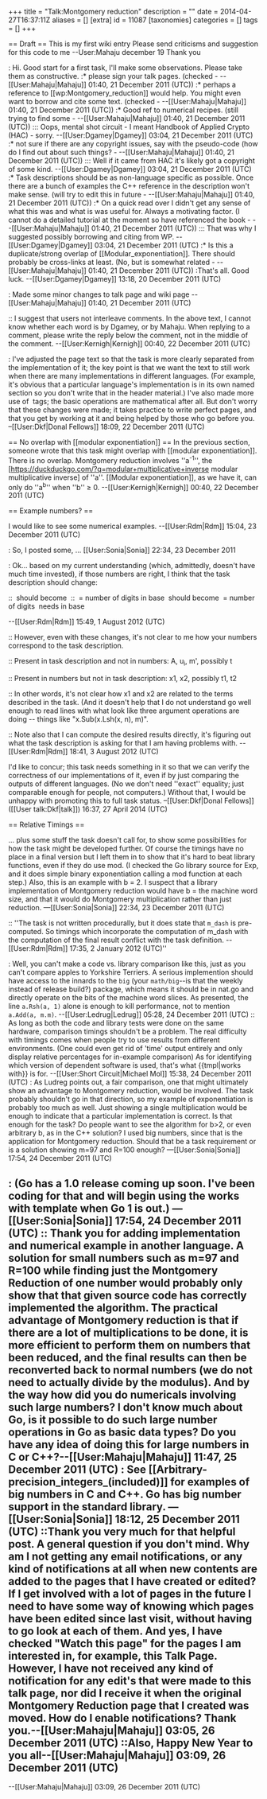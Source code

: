+++
title = "Talk:Montgomery reduction"
description = ""
date = 2014-04-27T16:37:11Z
aliases = []
[extra]
id = 11087
[taxonomies]
categories = []
tags = []
+++

== Draft ==
This is my first wiki entry
Please send criticisms and suggestion for this code to me --User:Mahaju december 19
Thank you

: Hi.  Good start for a first task, I'll make some observations.  Please take them as constructive.
:* please sign your talk pages.    (checked - --[[User:Mahaju|Mahaju]] 01:40, 21 December 2011 (UTC))
:* perhaps a reference to [[wp:Montgomery_reduction]] would help.  You might even want to borrow and cite some text.   (checked - --[[User:Mahaju|Mahaju]] 01:40, 21 December 2011 (UTC))
:* Good ref to numerical recipes.   (still trying to find some - --[[User:Mahaju|Mahaju]] 01:40, 21 December 2011 (UTC))
::: Oops, mental shot circuit - I meant Handbook of Applied Crypto (HAC) - sorry. --[[User:Dgamey|Dgamey]] 03:04, 21 December 2011 (UTC)
:* not sure if there are any copyright issues, say with the pseudo-code    (how do I find out about such things? - --[[User:Mahaju|Mahaju]] 01:40, 21 December 2011 (UTC))
::: Well if it came from HAC it's likely got a copyright of some kind.  --[[User:Dgamey|Dgamey]] 03:04, 21 December 2011 (UTC)
:* Task descriptions should be as non-language specific as possible.  Once there are a bunch of examples the C++ reference in the description won't make sense.   (will try to edit this in future - --[[User:Mahaju|Mahaju]] 01:40, 21 December 2011 (UTC))
:* On a quick read over I didn't get any sense of what this was and what is was useful for.  Always a motivating factor.          (I cannot do a detailed tutorial at the moment so have referenced the book - --[[User:Mahaju|Mahaju]] 01:40, 21 December 2011 (UTC))
::: That was why I suggested possibly borrowing and citing from WP.  --[[User:Dgamey|Dgamey]] 03:04, 21 December 2011 (UTC)
:* Is this a duplicate/strong overlap of [[Modular_exponentiation]].  There should probably be cross-links at least.   (No, but is somewhat related - --[[User:Mahaju|Mahaju]] 01:40, 21 December 2011 (UTC))
:That's all.  Good luck. --[[User:Dgamey|Dgamey]] 13:18, 20 December 2011 (UTC)

: Made some minor changes to talk page and wiki page --[[User:Mahaju|Mahaju]] 01:40, 21 December 2011 (UTC)

:: I suggest that users not interleave comments. In the above text, I cannot know whether each word is by Dgamey, or by Mahaju. When replying to a comment, please write the reply below the comment, not in the middle of the comment. --[[User:Kernigh|Kernigh]] 00:40, 22 December 2011 (UTC)

: I've adjusted the page text so that the task is more clearly separated from the implementation of it; the key point is that we want the text to still work when there are many implementations in different languages. (For example, it's obvious that a particular language's implementation is in its own named section so you don't write that in the header material.) I've also made more use of <nowiki><math></nowiki> tags; the basic operations are mathematical after all. But don't worry that these changes were made; it takes practice to write perfect pages, and that you get by working at it and being helped by those who go before you. –[[User:Dkf|Donal Fellows]] 18:09, 22 December 2011 (UTC)

== No overlap with [[modular exponentiation]] ==
In the previous section, someone wrote that this task might overlap with [[modular exponentiation]]. There is no overlap. Montgomery reduction involves ''a<sup>-1</sup>'', the [https://duckduckgo.com/?q=modular+multiplicative+inverse modular multiplicative inverse] of ''a''. [[Modular exponentiation]], as we have it, can only do ''a<sup>b</sup>'' when ''b'' &ge; 0. --[[User:Kernigh|Kernigh]] 00:40, 22 December 2011 (UTC)

== Example numbers? ==

I would like to see some numerical examples. --[[User:Rdm|Rdm]] 15:04, 23 December 2011 (UTC)

: So, I posted some, ... [[User:Sonia|Sonia]] 22:34, 23 December 2011

: Ok... based on my current understanding (which, admittedly, doesn't have much time invested), if those numbers are right, I think that the task description should change:

:: <math>M</math> should become <math>m</math>
:: <math>n</math> = number of digits in base <math>m</math> should become <math>n</math> = number of digits <math>m</math> needs in base <math>b</math>

--[[User:Rdm|Rdm]] 15:49, 1 August 2012 (UTC)

:: However, even with these changes, it's not clear to me how your numbers correspond to the task description.

:: Present in task description and not in numbers:  A, u<sub>i</sub>, m', possibly t

:: Present in numbers but not in task description: x1, x2, possibly t1, t2 

:: In other words, it's not clear how x1 and x2 are related to the terms described in the task.  (And it doesn't help that I do not understand go well enough to read lines with what look like three argument operations are doing -- things like "x.Sub(x.Lsh(x, n), m)".

:: Note also that I can compute the desired results directly, it's figuring out what the task description is asking for that I am having problems with. --[[User:Rdm|Rdm]] 18:41, 3 August 2012 (UTC)

I'd like to concur; this task needs something in it so that we can verify the correctness of our implementations of it, even if by just comparing the outputs of different languages. (No we don't need ''exact'' equality; just comparable enough for people, not computers.) Without that, I would be unhappy with promoting this to full task status. –[[User:Dkf|Donal Fellows]] ([[User talk:Dkf|talk]]) 16:37, 27 April 2014 (UTC)

== Relative Timings ==

... plus some stuff the task doesn't call for, to show some possibilities for how the task might be developed further.  Of course the timings have no place in a final version but I left them in to show that it's hard to beat library functions, even if they do use mod.  (I checked the Go library source for Exp, and it does simple binary exponentiation calling a mod function at each step.)  Also, this is an example with b = 2.  I suspect that a library implementation of Montgomery reduction would have b = the machine word size, and that it would do Montgomery multiplication rather than just reduction. &mdash;[[User:Sonia|Sonia]] 22:34, 23 December 2011 (UTC)

:: ''The task is not written procedurally, but it does state that <code>m_dash</code> is pre-computed.  So timings which incorporate the computation of m_dash with the computation of the final result conflict with the task definition. --[[User:Rdm|Rdm]] 17:35, 2 January 2012 (UTC)''

: Well, you can't make a code vs. library comparison like this, just as you can't compare apples to Yorkshire Terriers.  A serious implemention should have access to the innards to the <code>big</code> (your <code>math/big</code>--is that the weekly instead of release build?) package, which means it should be in nat.go and directly operate on the bits of the machine word slices.  As presented, the line <code>a.Rsh(a, 1)</code> alone is enough to kill performance, not to mention <code>a.Add(a, m.m)</code>. --[[User:Ledrug|Ledrug]] 05:28, 24 December 2011 (UTC)
:: As long as both the code and library tests were done on the same hardware, comparison timings shouldn't be a problem. The real difficulty with timings comes when people try to use results from different environments. (One could even get rid of 'time' output entirely and only display relative percentages for in-example comparison) As for identifying which version of dependent software is used, that's what {{tmpl|works with}} is for.  --[[User:Short Circuit|Michael Mol]] 15:38, 24 December 2011 (UTC)
: As Ludreg points out, a fair comparison, one that might ultimately show an advantage to Montgomery reduction, would be involved.  The task probably shouldn't go in that direction, so my example of exponentiation is probably too much as well.  Just showing a single multiplication would be enough to indicate that a particular implementation is correct.  Is that enough for the task?  Do people want to see the algorithm for b>2, or even arbitrary b, as in the C++ solution?  I used big numbers, since that is the application for Montgomery reduction.  Should that be a task requirement or is a solution showing m=97 and R=100 enough?  &mdash;[[User:Sonia|Sonia]] 17:54, 24 December 2011 (UTC)

: (Go has a 1.0 release coming up soon.  I've been coding for that and will begin using the works with template when Go 1 is out.)  &mdash;[[User:Sonia|Sonia]] 17:54, 24 December 2011 (UTC)
:: Thank you for adding implementation and numerical example in another language. A solution for small numbers such as m=97 and R=100 while finding just the Montgomery Reduction of one number would probably only show that that given source code has correctly implemented the algorithm. The practical advantage of Montgomery reduction is that if there are a lot of multiplications to be done, it is more efficient to perform them on numbers that been reduced, and the final results can then be reconverted back to normal numbers (we do not need to actually divide by the modulus). And by the way how did you do numericals involving such large numbers? I don't know much about Go, is it possible to do such large number operations in Go as basic data types? Do you have any idea of doing this for large numbers in C or C++?--[[User:Mahaju|Mahaju]] 11:47, 25 December 2011 (UTC)
: See [[Arbitrary-precision_integers_(included)]] for examples of big numbers in C and C++.  Go has big number support in the standard library. &mdash;[[User:Sonia|Sonia]] 18:12, 25 December 2011 (UTC)
::Thank you very much for that helpful post. A general question if you don't mind. Why am I not getting any email notifications, or any kind of notifications at all when new contents are added to the pages that I have created or edited? If I get involved with a lot of pages in the future I need to have some way of knowing which pages have been edited since last visit, without having to go look at each of them. And yes, I have checked "Watch this page" for the pages I am interested in, for example, this Talk Page. However, I have not received any kind of notification for any edit's that were made to this talk page, nor did I receive it when the original Montgomery Reduction page that I created was moved. How do I enable notifications? Thank you.--[[User:Mahaju|Mahaju]] 03:05, 26 December 2011 (UTC)
::Also, Happy New Year to you all--[[User:Mahaju|Mahaju]] 03:09, 26 December 2011 (UTC)
----
--[[User:Mahaju|Mahaju]] 03:09, 26 December 2011 (UTC)
